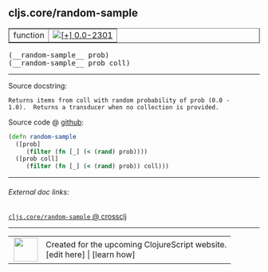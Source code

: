 ## cljs.core/random-sample



 <table border="1">
<tr>
<td>function</td>
<td><a href="https://github.com/cljsinfo/cljs-api-docs/tree/0.0-2301"><img valign="middle" alt="[+] 0.0-2301" title="Added in 0.0-2301" src="https://img.shields.io/badge/+-0.0--2301-lightgrey.svg"></a> </td>
</tr>
</table>


 <samp>
(__random-sample__ prob)<br>
</samp>
 <samp>
(__random-sample__ prob coll)<br>
</samp>

---





Source docstring:

```
Returns items from coll with random probability of prob (0.0 -
1.0).  Returns a transducer when no collection is provided.
```


Source code @ [github](https://github.com/clojure/clojurescript/blob/r3153/src/cljs/cljs/core.cljs#L8905-L8911):

```clj
(defn random-sample
  ([prob]
     (filter (fn [_] (< (rand) prob))))
  ([prob coll]
     (filter (fn [_] (< (rand) prob)) coll)))
```

<!--
Repo - tag - source tree - lines:

 <pre>
clojurescript @ r3153
└── src
    └── cljs
        └── cljs
            └── <ins>[core.cljs:8905-8911](https://github.com/clojure/clojurescript/blob/r3153/src/cljs/cljs/core.cljs#L8905-L8911)</ins>
</pre>

-->

---



###### External doc links:

[`cljs.core/random-sample` @ crossclj](http://crossclj.info/fun/cljs.core.cljs/random-sample.html)<br>

---

 <table>
<tr><td>
<img valign="middle" align="right" width="48px" src="http://i.imgur.com/Hi20huC.png">
</td><td>
Created for the upcoming ClojureScript website.<br>
[edit here] | [learn how]
</td></tr></table>

[edit here]:https://github.com/cljsinfo/cljs-api-docs/blob/master/cljsdoc/cljs.core/random-sample.cljsdoc
[learn how]:https://github.com/cljsinfo/cljs-api-docs/wiki/cljsdoc-files

<!--

This information was too distracting to show to readers, but I'll leave it
commented here since it is helpful to:

- pretty-print the data used to generate this document
- and show how to retrieve that data



The API data for this symbol:

```clj
{:ns "cljs.core",
 :name "random-sample",
 :signature ["[prob]" "[prob coll]"],
 :history [["+" "0.0-2301"]],
 :type "function",
 :full-name-encode "cljs.core/random-sample",
 :source {:code "(defn random-sample\n  ([prob]\n     (filter (fn [_] (< (rand) prob))))\n  ([prob coll]\n     (filter (fn [_] (< (rand) prob)) coll)))",
          :title "Source code",
          :repo "clojurescript",
          :tag "r3153",
          :filename "src/cljs/cljs/core.cljs",
          :lines [8905 8911]},
 :full-name "cljs.core/random-sample",
 :docstring "Returns items from coll with random probability of prob (0.0 -\n1.0).  Returns a transducer when no collection is provided."}

```

Retrieve the API data for this symbol:

```clj
;; from Clojure REPL
(require '[clojure.edn :as edn])
(-> (slurp "https://raw.githubusercontent.com/cljsinfo/cljs-api-docs/catalog/cljs-api.edn")
    (edn/read-string)
    (get-in [:symbols "cljs.core/random-sample"]))
```

-->

